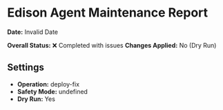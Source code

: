 # Edison Agent Maintenance Report

**Date:** Invalid Date

**Overall Status:** ❌ Completed with issues
**Changes Applied:** No (Dry Run)

## Settings

- **Operation:** deploy-fix
- **Safety Mode:** undefined
- **Dry Run:** Yes

